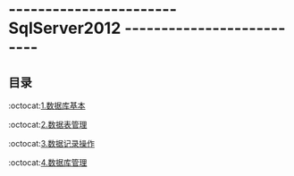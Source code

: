 # ----------------------- SqlServer2012 -------------------------- #

<p id="title"></p>

## 目录 ##

:octocat:[1.数据库基本](https://github.com/Lumnca/StudySqlServer/blob/master/%E6%95%B0%E6%8D%AE%E5%BA%93%E7%AE%A1%E7%90%86.md)

:octocat:[2.数据表管理](https://github.com/Lumnca/StudySqlServer/blob/master/%E6%95%B0%E6%8D%AE%E8%A1%A8%E7%AE%A1%E7%90%86.md)

:octocat:[3.数据记录操作](https://github.com/Lumnca/StudySqlServer/blob/master/%E6%95%B0%E6%8D%AE%E8%AE%B0%E5%BD%95%E6%93%8D%E4%BD%9C.md)

:octocat:[4.数据库管理](https://github.com/Lumnca/StudySqlServer/blob/master/%E6%95%B0%E6%8D%AE%E5%BA%93%E7%AE%A1%E7%90%86%E7%AF%87.md)
